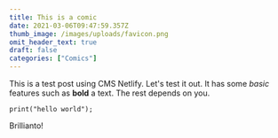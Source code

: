 ```yaml
---
title: This is a comic
date: 2021-03-06T09:47:59.357Z
thumb_image: /images/uploads/favicon.png
omit_header_text: true
draft: false
categories: ["Comics"]
---
```

This is a test post using CMS Netlify. Let's test it out.
It has some *basic* features such as **bold** a text. The rest depends on you.

```
print("hello world");
```

Brillianto!